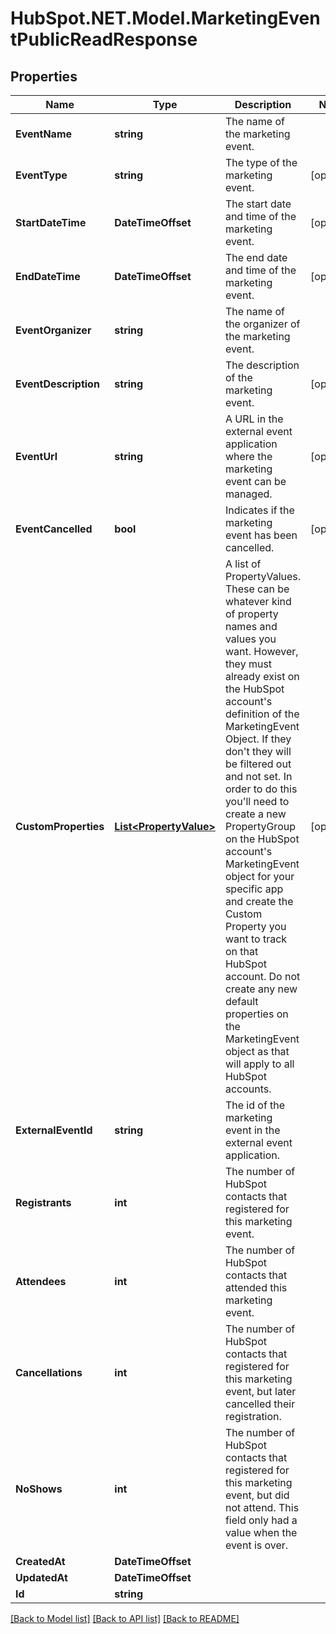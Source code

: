 # HubSpot.NET.Model.MarketingEventPublicReadResponse

## Properties

Name | Type | Description | Notes
------------ | ------------- | ------------- | -------------
**EventName** | **string** | The name of the marketing event. | 
**EventType** | **string** | The type of the marketing event. | [optional] 
**StartDateTime** | **DateTimeOffset** | The start date and time of the marketing event. | [optional] 
**EndDateTime** | **DateTimeOffset** | The end date and time of the marketing event. | [optional] 
**EventOrganizer** | **string** | The name of the organizer of the marketing event. | 
**EventDescription** | **string** | The description of the marketing event. | [optional] 
**EventUrl** | **string** | A URL in the external event application where the marketing event can be managed. | [optional] 
**EventCancelled** | **bool** | Indicates if the marketing event has been cancelled. | [optional] 
**CustomProperties** | [**List&lt;PropertyValue&gt;**](PropertyValue.md) | A list of PropertyValues. These can be whatever kind of property names and values you want. However, they must already exist on the HubSpot account&#39;s definition of the MarketingEvent Object. If they don&#39;t they will be filtered out and not set. In order to do this you&#39;ll need to create a new PropertyGroup on the HubSpot account&#39;s MarketingEvent object for your specific app and create the Custom Property you want to track on that HubSpot account. Do not create any new default properties on the MarketingEvent object as that will apply to all HubSpot accounts.  | [optional] 
**ExternalEventId** | **string** | The id of the marketing event in the external event application. | 
**Registrants** | **int** | The number of HubSpot contacts that registered for this marketing event. | 
**Attendees** | **int** | The number of HubSpot contacts that attended this marketing event. | 
**Cancellations** | **int** | The number of HubSpot contacts that registered for this marketing event, but later cancelled their registration. | 
**NoShows** | **int** | The number of HubSpot contacts that registered for this marketing event, but did not attend. This field only had a value when the event is over. | 
**CreatedAt** | **DateTimeOffset** |  | 
**UpdatedAt** | **DateTimeOffset** |  | 
**Id** | **string** |  | 

[[Back to Model list]](../README.md#documentation-for-models) [[Back to API list]](../README.md#documentation-for-api-endpoints) [[Back to README]](../README.md)

